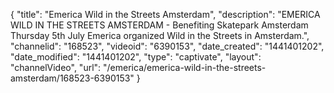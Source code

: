 {
    "title": "Emerica Wild in the Streets Amsterdam",
    "description": "EMERICA WILD IN THE STREETS AMSTERDAM - Benefiting Skatepark Amsterdam Thursday 5th July Emerica organized Wild in the Streets in Amsterdam.",
    "channelid": "168523",
    "videoid": "6390153",
    "date_created": "1441401202",
    "date_modified": "1441401202",
    "type": "captivate",
    "layout": "channelVideo",
    "url": "\/emerica\/emerica-wild-in-the-streets-amsterdam\/168523-6390153"
}